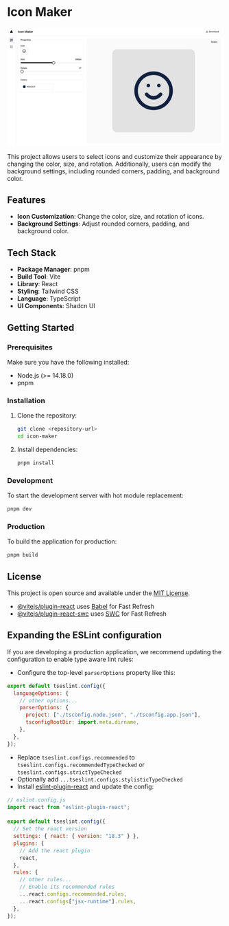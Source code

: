 # Icon Maker

<img src="Screenshot.png" alt="screenshot">

This project allows users to select icons and customize their appearance by changing the color, size, and rotation. Additionally, users can modify the background settings, including rounded corners, padding, and background color.

## Features

- **Icon Customization**: Change the color, size, and rotation of icons.
- **Background Settings**: Adjust rounded corners, padding, and background color.

## Tech Stack

- **Package Manager**: pnpm
- **Build Tool**: Vite
- **Library**: React
- **Styling**: Tailwind CSS
- **Language**: TypeScript
- **UI Components**: Shadcn UI

## Getting Started

### Prerequisites

Make sure you have the following installed:

- Node.js (>= 14.18.0)
- pnpm

### Installation

1. Clone the repository:

   ```sh
   git clone <repository-url>
   cd icon-maker
   ```

2. Install dependencies:

   ```sh
   pnpm install
   ```

### Development

To start the development server with hot module replacement:

```sh
pnpm dev
```

### Production

To build the application for production:

```sh
pnpm build
```

## License

This project is open source and available under the [MIT License](LICENSE).

- [@vitejs/plugin-react](https://github.com/vitejs/vite-plugin-react/blob/main/packages/plugin-react/README.md) uses [Babel](https://babeljs.io/) for Fast Refresh
- [@vitejs/plugin-react-swc](https://github.com/vitejs/vite-plugin-react-swc) uses [SWC](https://swc.rs/) for Fast Refresh

## Expanding the ESLint configuration

If you are developing a production application, we recommend updating the configuration to enable type aware lint rules:

- Configure the top-level `parserOptions` property like this:

```js
export default tseslint.config({
  languageOptions: {
    // other options...
    parserOptions: {
      project: ["./tsconfig.node.json", "./tsconfig.app.json"],
      tsconfigRootDir: import.meta.dirname,
    },
  },
});
```

- Replace `tseslint.configs.recommended` to `tseslint.configs.recommendedTypeChecked` or `tseslint.configs.strictTypeChecked`
- Optionally add `...tseslint.configs.stylisticTypeChecked`
- Install [eslint-plugin-react](https://github.com/jsx-eslint/eslint-plugin-react) and update the config:

```js
// eslint.config.js
import react from "eslint-plugin-react";

export default tseslint.config({
  // Set the react version
  settings: { react: { version: "18.3" } },
  plugins: {
    // Add the react plugin
    react,
  },
  rules: {
    // other rules...
    // Enable its recommended rules
    ...react.configs.recommended.rules,
    ...react.configs["jsx-runtime"].rules,
  },
});
```
